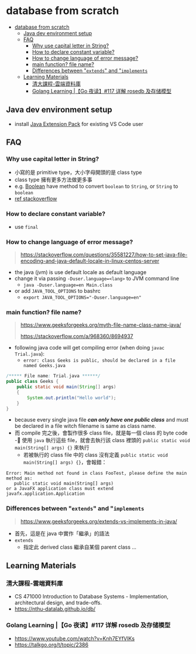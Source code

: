 # database from scratch
- [database from scratch](#database-from-scratch)
  - [Java dev environment setup](#java-dev-environment-setup)
  - [FAQ](#faq)
    - [Why use capital letter in String?](#why-use-capital-letter-in-string)
    - [How to declare constant variable?](#how-to-declare-constant-variable)
    - [How to change language of error message?](#how-to-change-language-of-error-message)
    - [main function? file name?](#main-function-file-name)
    - [Differences between "`extends`" and "`implements`](#differences-between-extends-and-implements)
  - [Learning Materials](#learning-materials)
    - [清大課程-雲端資料庫](#清大課程-雲端資料庫)
    - [Golang Learning |【Go 夜读】#117 详解 rosedb 及存储模型](#golang-learning-go-夜读117-详解-rosedb-及存储模型)

## Java dev environment setup
- install [Java Extension Pack](https://code.visualstudio.com/docs/java/java-tutorial#_installing-extensions) for existing VS Code user

## FAQ
### Why use capital letter in String?
- 小寫的是 primitive type，大小字母開頭的是 class type
- class type 擁有更多方法做更多事
- e.g. [Boolean](https://docs.oracle.com/javase/6/docs/api/java/lang/Boolean.html) have method to convert `boolean` to `String`, or `String` to `boolean`
- [ref stackoverflow](https://stackoverflow.com/a/4006311/8694937)

### How to declare constant variable?
- use `final`

### How to change language of error message?
> https://stackoverflow.com/questions/35581227/how-to-set-java-file-encoding-and-java-default-locale-in-linux-centos-server
- the java (jvm) is use default locale as default language
- change it via passing `-Duser.language=<lang>` to JVM command line
  - `java -Duser.language=en Main.class`
- or add `JAVA_TOOL_OPTIONS` to bashrc
  - `export JAVA_TOOL_OPTIONS="-Duser.language=en"`

### main function? file name?

> https://www.geeksforgeeks.org/myth-file-name-class-name-java/
>
> https://stackoverflow.com/a/968360/8694937

- following java code will get compiling error (when doing `javac Trial.java`):
  - `error: class Geeks is public, should be declared in a file named Geeks.java`
```java
/***** File name: Trial.java ******/
public class Geeks {
    public static void main(String[] args)
    {
        System.out.println("Hello world");
    }
}
```
- because every single java file ***can only have one public class*** and must be declared in a file witch filename is same as class name.
- 而 compile 完之後，會製作很多 class file，就是每一個 class 的 byte code
- 使用 `java` 執行這些 file，就會去執行該 class 裡頭的 `public static void main(String[] args) {}` 來執行
  - 若被執行的 class file 中的 class 沒有定義 `public static void main(String[] args) {}`，會報錯：

```shell
Error: Main method not found in class FooTest, please define the main method as:
   public static void main(String[] args)
or a JavaFX application class must extend javafx.application.Application
```

### Differences between "`extends`" and "`implements`
> https://www.geeksforgeeks.org/extends-vs-implements-in-java/
>
- 首先，這是在 java 中實作「繼承」的語法
- `extends`
  - 指定此 derived class 繼承自某個 parent class
...

## Learning Materials

### 清大課程-雲端資料庫
- CS 471000 Introduction to Database Systems - Implementation, architectural design, and trade-offs.
- https://nthu-datalab.github.io/db/

### Golang Learning |【Go 夜读】#117 详解 rosedb 及存储模型
- https://www.youtube.com/watch?v=Knh7EYfVIKs
- https://talkgo.org/t/topic/2386

